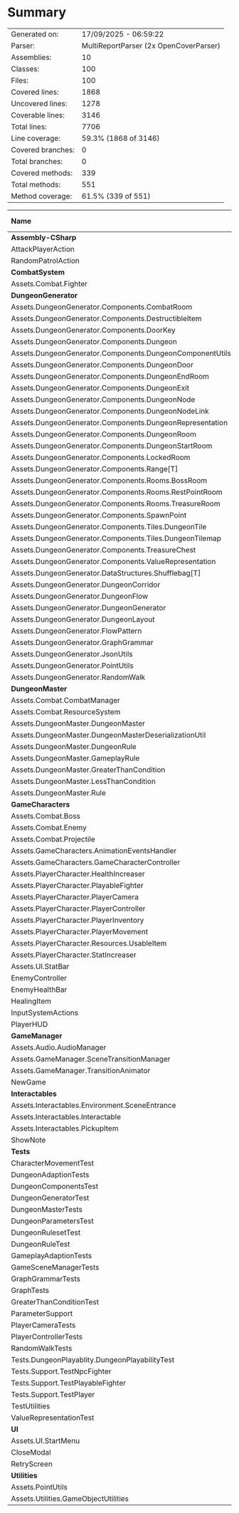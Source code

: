 ﻿# Summary
|||
|:---|:---|
| Generated on: | 17/09/2025 - 06:59:22 |
| Parser: | MultiReportParser (2x OpenCoverParser) |
| Assemblies: | 10 |
| Classes: | 100 |
| Files: | 100 |
| Covered lines: | 1868 |
| Uncovered lines: | 1278 |
| Coverable lines: | 3146 |
| Total lines: | 7706 |
| Line coverage: | 59.3% (1868 of 3146) |
| Covered branches: | 0 |
| Total branches: | 0 |
| Covered methods: | 339 |
| Total methods: | 551 |
| Method coverage: | 61.5% (339 of 551) |

|**Name**|**Covered**|**Uncovered**|**Coverable**|**Total**|**Line coverage**|**Covered**|**Total**|**Branch coverage**|**Covered**|**Total**|**Method coverage**|
|:---|---:|---:|---:|---:|---:|---:|---:|---:|---:|---:|---:|
|**Assembly-CSharp**|**0**|**42**|**42**|**104**|**0%**|**0**|**0**|****|**0**|**9**|**0%**|
|AttackPlayerAction|0|10|10|30|0%|0|0||0|3|0%|
|RandomPatrolAction|0|32|32|74|0%|0|0||0|6|0%|
|**CombatSystem**|**56**|**33**|**89**|**199**|**62.9%**|**0**|**0**|****|**10**|**14**|**71.4%**|
|Assets.Combat.Fighter|56|33|89|199|62.9%|0|0||10|14|71.4%|
|**DungeonGenerator**|**675**|**301**|**976**|**2057**|**69.1%**|**0**|**0**|****|**111**|**163**|**68%**|
|Assets.DungeonGenerator.Components.CombatRoom|0|4|4|13|0%|0|0||0|1|0%|
|Assets.DungeonGenerator.Components.DestructibleItem|0|24|24|47|0%|0|0||0|2|0%|
|Assets.DungeonGenerator.Components.DoorKey|0|3|3|13|0%|0|0||0|1|0%|
|Assets.DungeonGenerator.Components.Dungeon|5|1|6|24|83.3%|0|0||3|5|60%|
|Assets.DungeonGenerator.Components.DungeonComponentUtils|22|0|22|52|100%|0|0||4|4|100%|
|Assets.DungeonGenerator.Components.DungeonDoor|0|21|21|44|0%|0|0||0|3|0%|
|Assets.DungeonGenerator.Components.DungeonEndRoom|5|0|5|15|100%|0|0||1|1|100%|
|Assets.DungeonGenerator.Components.DungeonExit|6|0|6|25|100%|0|0||2|2|100%|
|Assets.DungeonGenerator.Components.DungeonNode|26|3|29|65|89.6%|0|0||14|15|93.3%|
|Assets.DungeonGenerator.Components.DungeonNodeLink|5|0|5|19|100%|0|0||1|1|100%|
|Assets.DungeonGenerator.Components.DungeonRepresentation|32|11|43|87|74.4%|0|0||12|16|75%|
|Assets.DungeonGenerator.Components.DungeonRoom|52|86|138|223|37.6%|0|0||9|16|56.2%|
|Assets.DungeonGenerator.Components.DungeonStartRoom|14|0|14|25|100%|0|0||1|1|100%|
|Assets.DungeonGenerator.Components.LockedRoom|0|14|14|35|0%|0|0||0|2|0%|
|Assets.DungeonGenerator.Components.Range[T]|5|0|5|15|100%|0|0||1|1|100%|
|Assets.DungeonGenerator.Components.Rooms.BossRoom|0|2|2|12|0%|0|0||0|1|0%|
|Assets.DungeonGenerator.Components.Rooms.RestPointRoom|0|3|3|12|0%|0|0||0|1|0%|
|Assets.DungeonGenerator.Components.Rooms.TreasureRoom|0|2|2|12|0%|0|0||0|1|0%|
|Assets.DungeonGenerator.Components.SpawnPoint|12|6|18|47|66.6%|0|0||4|5|80%|
|Assets.DungeonGenerator.Components.Tiles.DungeonTile|25|1|26|51|96.1%|0|0||3|5|60%|
|Assets.DungeonGenerator.Components.Tiles.DungeonTilemap|53|13|66|176|80.3%|0|0||8|10|80%|
|Assets.DungeonGenerator.Components.TreasureChest|0|14|14|35|0%|0|0||0|3|0%|
|Assets.DungeonGenerator.Components.ValueRepresentation|37|6|43|96|86%|0|0||5|5|100%|
|Assets.DungeonGenerator.DataStructures.Shufflebag[T]|19|2|21|55|90.4%|0|0||3|3|100%|
|Assets.DungeonGenerator.DungeonCorridor|0|30|30|63|0%|0|0||0|11|0%|
|Assets.DungeonGenerator.DungeonFlow|0|7|7|20|0%|0|0||0|3|0%|
|Assets.DungeonGenerator.DungeonGenerator|14|0|14|39|100%|0|0||3|3|100%|
|Assets.DungeonGenerator.DungeonLayout|139|6|145|266|95.8%|0|0||17|19|89.4%|
|Assets.DungeonGenerator.FlowPattern|15|0|15|28|100%|0|0||3|3|100%|
|Assets.DungeonGenerator.GraphGrammar|24|0|24|50|100%|0|0||1|1|100%|
|Assets.DungeonGenerator.JsonUtils|21|6|27|56|77.7%|0|0||5|5|100%|
|Assets.DungeonGenerator.PointUtils|10|8|18|53|55.5%|0|0||2|4|50%|
|Assets.DungeonGenerator.RandomWalk|134|28|162|284|82.7%|0|0||9|9|100%|
|**DungeonMaster**|**297**|**29**|**326**|**661**|**91.1%**|**0**|**0**|****|**46**|**51**|**90.1%**|
|Assets.Combat.CombatManager|9|6|15|38|60%|0|0||2|3|66.6%|
|Assets.Combat.ResourceSystem|13|6|19|54|68.4%|0|0||3|4|75%|
|Assets.DungeonMaster.DungeonMaster|133|16|149|280|89.2%|0|0||24|26|92.3%|
|Assets.DungeonMaster.DungeonMasterDeserializationUtil|89|0|89|144|100%|0|0||5|5|100%|
|Assets.DungeonMaster.DungeonRule|5|0|5|17|100%|0|0||2|2|100%|
|Assets.DungeonMaster.GameplayRule|5|0|5|16|100%|0|0||2|2|100%|
|Assets.DungeonMaster.GreaterThanCondition|7|0|7|22|100%|0|0||2|2|100%|
|Assets.DungeonMaster.LessThanCondition|7|0|7|22|100%|0|0||2|2|100%|
|Assets.DungeonMaster.Rule|29|1|30|68|96.6%|0|0||4|5|80%|
|**GameCharacters**|**227**|**468**|**695**|**2484**|**32.6%**|**0**|**0**|****|**56**|**156**|**35.8%**|
|Assets.Combat.Boss|0|6|6|23|0%|0|0||0|3|0%|
|Assets.Combat.Enemy|0|16|16|43|0%|0|0||0|2|0%|
|Assets.Combat.Projectile|0|15|15|35|0%|0|0||0|4|0%|
|Assets.GameCharacters.AnimationEventsHandler|0|15|15|55|0%|0|0||0|5|0%|
|Assets.GameCharacters.GameCharacterController|7|16|23|50|30.4%|0|0||1|4|25%|
|Assets.PlayerCharacter.HealthIncreaser|0|3|3|12|0%|0|0||0|1|0%|
|Assets.PlayerCharacter.PlayableFighter|22|48|70|125|31.4%|0|0||4|9|44.4%|
|Assets.PlayerCharacter.PlayerCamera|15|0|15|43|100%|0|0||8|8|100%|
|Assets.PlayerCharacter.PlayerController|55|12|67|169|82%|0|0||12|16|75%|
|Assets.PlayerCharacter.PlayerInventory|4|36|40|87|10%|0|0||2|7|28.5%|
|Assets.PlayerCharacter.PlayerMovement|29|18|47|97|61.7%|0|0||6|9|66.6%|
|Assets.PlayerCharacter.Resources.UsableItem|0|1|1|12|0%|0|0||0|1|0%|
|Assets.PlayerCharacter.StatIncreaser|0|4|4|15|0%|0|0||0|3|0%|
|Assets.UI.StatBar|19|14|33|73|57.5%|0|0||3|6|50%|
|EnemyController|5|28|33|67|15.1%|0|0||3|5|60%|
|EnemyHealthBar|6|2|8|24|75%|0|0||3|3|100%|
|HealingItem|0|4|4|15|0%|0|0||0|1|0%|
|InputSystemActions|44|230|274|1472|16%|0|0||9|64|14%|
|PlayerHUD|21|0|21|67|100%|0|0||5|5|100%|
|**GameManager**|**43**|**18**|**61**|**163**|**70.4%**|**0**|**0**|****|**17**|**20**|**85%**|
|Assets.Audio.AudioManager|14|3|17|39|82.3%|0|0||7|8|87.5%|
|Assets.GameManager.SceneTransitionManager|20|9|29|74|68.9%|0|0||7|7|100%|
|Assets.GameManager.TransitionAnimator|9|0|9|31|100%|0|0||3|3|100%|
|NewGame|0|6|6|19|0%|0|0||0|2|0%|
|**Interactables**|**28**|**21**|**49**|**123**|**57.1%**|**0**|**0**|****|**7**|**14**|**50%**|
|Assets.Interactables.Environment.SceneEntrance|0|3|3|27|0%|0|0||0|1|0%|
|Assets.Interactables.Interactable|22|3|25|48|88%|0|0||5|5|100%|
|Assets.Interactables.PickupItem|1|12|13|29|7.6%|0|0||1|6|16.6%|
|ShowNote|5|3|8|19|62.5%|0|0||1|2|50%|
|**Tests**|**516**|**304**|**820**|**1712**|**62.9%**|**0**|**0**|****|**85**|**102**|**83.3%**|
|CharacterMovementTest|8|36|44|79|18.1%|0|0||1|3|33.3%|
|DungeonAdaptionTests|41|11|52|110|78.8%|0|0||5|5|100%|
|DungeonComponentsTest|25|0|25|50|100%|0|0||2|2|100%|
|DungeonGeneratorTest|13|5|18|50|72.2%|0|0||3|3|100%|
|DungeonMasterTests|66|16|82|157|80.4%|0|0||7|7|100%|
|DungeonParametersTest|8|7|15|37|53.3%|0|0||2|2|100%|
|DungeonRulesetTest|23|13|36|78|63.8%|0|0||3|3|100%|
|DungeonRuleTest|25|0|25|63|100%|0|0||5|5|100%|
|GameplayAdaptionTests|27|11|38|87|71%|0|0||4|4|100%|
|GameSceneManagerTests|10|0|10|29|100%|0|0||2|2|100%|
|GraphGrammarTests|38|27|65|120|58.4%|0|0||5|6|83.3%|
|GraphTests|138|28|166|294|83.1%|0|0||16|19|84.2%|
|GreaterThanConditionTest|9|0|9|25|100%|0|0||3|3|100%|
|ParameterSupport|3|0|3|13|100%|0|0||6|6|100%|
|PlayerCameraTests|9|45|54|102|16.6%|0|0||2|6|33.3%|
|PlayerControllerTests|4|10|14|35|28.5%|0|0||2|4|50%|
|RandomWalkTests|18|80|98|166|18.3%|0|0||7|9|77.7%|
|Tests.DungeonPlayablity.DungeonPlayabilityTest|0|3|3|75|0%|0|0||0|1|0%|
|Tests.Support.TestNpcFighter|0|3|3|13|0%|0|0||0|1|0%|
|Tests.Support.TestPlayableFighter|22|6|28|46|78.5%|0|0||4|4|100%|
|Tests.Support.TestPlayer|4|0|4|17|100%|0|0||1|1|100%|
|TestUtilities|3|3|6|14|50%|0|0||1|2|50%|
|ValueRepresentationTest|22|0|22|52|100%|0|0||4|4|100%|
|**UI**|**19**|**41**|**60**|**126**|**31.6%**|**0**|**0**|****|**5**|**15**|**33.3%**|
|Assets.UI.StartMenu|0|25|25|54|0%|0|0||0|6|0%|
|CloseModal|10|7|17|35|58.8%|0|0||3|4|75%|
|RetryScreen|9|9|18|37|50%|0|0||2|5|40%|
|**Utilities**|**7**|**21**|**28**|**77**|**25%**|**0**|**0**|****|**2**|**7**|**28.5%**|
|Assets.PointUtils|0|21|21|58|0%|0|0||0|5|0%|
|Assets.Utilities.GameObjectUtilities|7|0|7|19|100%|0|0||2|2|100%|
